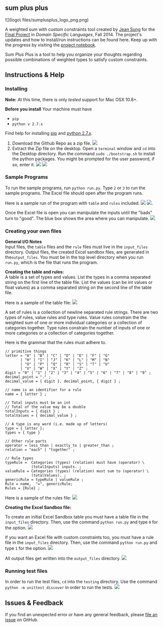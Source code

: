 ## sum plus plus
![](logo\ files/sumplusplus_logo_png.png)


A weighted sum with custom constraints tool created by [Jean Sung](http://cs.hmc.edu/~jsung) for the [Final Project](http://www.cs.hmc.edu/~benw/teaching/cs111_fa14/project.html) in *Domain Specific Languages*, Fall 2014. The project's updates and how to install/run instructions can be found here. Keep up with the progress by visiting the [project notebook](https://github.com/jeansung/project-notebook). 

Sum Plus Plus is a tool to help you organize your thoughts regarding possible combinations of weighted types to satisfy custom constraints. 

## Instructions & Help 

### Installing
**Note:** At this time, there is only *tested* support for Mac OSX 10.8+. 

**Before you install** Your machine must have  
* `pip`
* `python v 2.7.x`

Find help for installing [pip](https://pypi.python.org/pypi/pip) and [python 2.7.x](https://www.python.org/ftp/python/2.7.8/python-2.7.8-macosx10.6.dmg).

1. Download the Github Repo as a zip file. 
![](tutorial_images/download.png)
2. Extract the Zip file on the desktop. Open a `terminal` window and `cd` into the Desktop directory. Run the command `sudo ./bootstrap.sh` to install the python packages. You might be prompted for the user password, if so, enter it. 
![](tutorial_images/runBootstrap.png)
![](tutorial_images/installPackages.png)

### Sample Programs
To run the sample programs, run `python run.py`. Type `2` or `3` to run the sample programs. The Excel file should open after the program runs. 

Here is a sample run of the program with `table` and `rules` included. 
![](tutorial_images/sampleRunTerminal.png)
![](tutorial_images/sampleRunExcel.png). 

Once the Excel file is open you can manipulate the inputs until the "bads" turn to "good". The blue box shows the area where you can manipulate. 
![](tutorial_images/sandbox.png)

### Creating your own files 

**General I/O Notes**  
Input files, the `table` files and the `rule` files must live in the `input_files` directory. Output files, the created Excel sandbox files, are generated in the`output_files`. You must be in the top level directory when you run `run.py`, which is the file that runs the program.

**Creating the table and rules:**  
A table is a set of types and values. List the types in a comma separated string on the first line of the table file. List the values (can be int values or float values) as a comma separated string on the second line of the table file.

Here is a sample of the table file: 
![](tutorial_images/sample_table.png)

A set of rules is a collection of newline separated rule strings. There are two types of rules, value rules and type rules. Value rules constrain the the weighted sum of one or more individual categories or a collection of categories together. Type rules constrain the number of inputs of one or more categories or a collection of categories together. 

Here is the grammar that the rules must adhere to. 
```
// primitive things 
letter = "A" | "B" | "C" | "D" | "E" | "F" | "G"
       | "H" | "I" | "J" | "K" | "L" | "M" | "N"
       | "O" | "P" | "Q" | "R" | "S" | "T" | "U"
       | "V" | "W" | "X" | "Y" | "Z" ;
digit = "0" | "1" | "2" | "3" | "4" | "5" | "6" | "7" | "8" | "9" ;
decimal_point = "." ;
decimal_value = { digit }, decimal_point, { digit } ;

// name is an identifier for a rule
name = { letter } ;

// Total inputs must be an int
// Total of the value may be a double
totalInputs = { digit } ;
totalValues = { decimal_value } ;

// A type is any word (i.e. made up of letters)
type = { letter }; 
types = { type }

// Other rule parts
operator = less_than | exactly_to | greater_than ;
relation = "each" | "together" ;

// Rule types 
typeRule =  Categories (types) (relation) must have (operator) \
		    (totalInputs) inputs. ;
valueRule = Categories (types) (relation) must sum to (operator) \
			(totalValues). ;
genericRule = typeRule | valueRule ;
Rule = name,  "=", genericRule;
Rules = {Rule} ; 
```

Here is a sample of the rules file:
![](tutorial_images/sample_rules.png)

**Creating the Excel Sandbox file:**

To create an initial Excel Sandbox table you must have a table file in the `input_files` directory. Then, use the command `python run.py` and type `0` for the option. 
![](tutorial_images/table_creation.png)

If you want an Excel file with custom constraints too, you must have a rule file in the `input_files` directory. Then, use the command `python run.py` and type `1` for the option. 
![](tutorial_images/rule_generation.png)

All output files get written into the `output_files` directory. 
![](tutorial_images/output_location.png)


### Running test files
In order to run the test files, `cd` into the `testing` directory. Use the command ` python -m unittest discover` in order to run the tests. 
![](tutorial_images/testing.png)

## Issues & Feedback
If you find an unexpected error or have any general feedback, please [file an issue](https://help.github.com/articles/creating-an-issue/) on GitHub.







